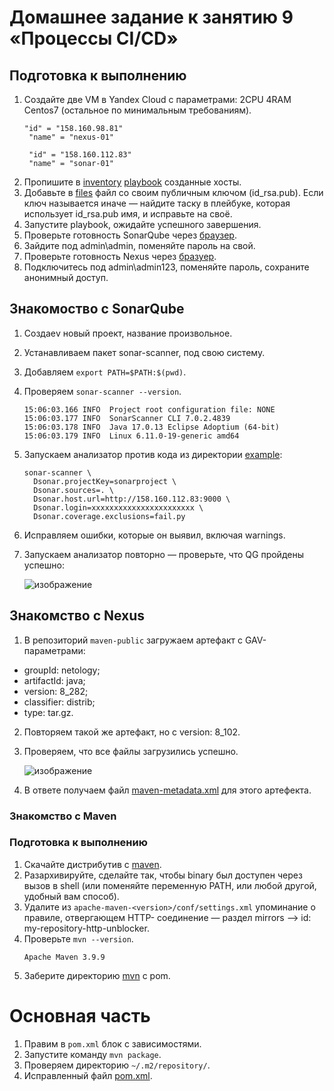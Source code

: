 # Домашнее задание к занятию 9 «Процессы CI/CD»

## Подготовка к выполнению

1. Создайте две VM в Yandex Cloud с параметрами: 2CPU 4RAM Centos7 (остальное по минимальным требованиям).
   ```
   "id" = "158.160.98.81"
    "name" = "nexus-01"

    "id" = "158.160.112.83"
    "name" = "sonar-01"
   ```
2. Пропишите в [inventory](./infrastructure/inventory/cicd/hosts.yml) [playbook](./infrastructure/site.yml) созданные хосты.
3. Добавьте в [files](./infrastructure/files/) файл со своим публичным ключом (id_rsa.pub). Если ключ называется иначе — найдите таску в плейбуке, которая использует id_rsa.pub имя, и исправьте на своё.
4. Запустите playbook, ожидайте успешного завершения.
5. Проверьте готовность SonarQube через [браузер](http://localhost:9000).
6. Зайдите под admin\admin, поменяйте пароль на свой.
7. Проверьте готовность Nexus через [бразуер](http://localhost:8081).
8. Подключитесь под admin\admin123, поменяйте пароль, сохраните анонимный доступ.


## Знакомоство с SonarQube

1. Создаеv новый проект, название произвольное.
2. Устанавливаем пакет sonar-scanner, под свою систему.
3. Добавляем ```export PATH=$PATH:$(pwd)```.
4. Проверяем `sonar-scanner --version`.
   ```
   15:06:03.166 INFO  Project root configuration file: NONE
   15:06:03.177 INFO  SonarScanner CLI 7.0.2.4839
   15:06:03.178 INFO  Java 17.0.13 Eclipse Adoptium (64-bit)
   15:06:03.179 INFO  Linux 6.11.0-19-generic amd64
   ```
5. Запускаем анализатор против кода из директории [example](./example):
   ```
   sonar-scanner \
     Dsonar.projectKey=sonarproject \
     Dsonar.sources=. \
     Dsonar.host.url=http://158.160.112.83:9000 \
     Dsonar.login=xxxxxxxxxxxxxxxxxxxxxxx \
     Dsonar.coverage.exclusions=fail.py
   ```
7. Исправляем ошибки, которые он выявил, включая warnings.
8. Запускаем анализатор повторно — проверьте, что QG пройдены успешно:

   ![изображение](https://github.com/user-attachments/assets/fd91d03f-9ecf-4f39-ac12-2915ac16ee0e)


## Знакомство с Nexus

1. В репозиторий `maven-public` загружаем артефакт с GAV-параметрами:

 *    groupId: netology;
 *    artifactId: java;
 *    version: 8_282;
 *    classifier: distrib;
 *    type: tar.gz.
   
2. Повторяем такой же артефакт, но с version: 8_102.
3. Проверяем, что все файлы загрузились успешно.

   ![изображение](https://github.com/user-attachments/assets/682237ac-ac7f-40d3-9b0e-13febb284b98)

4. В ответе получаем файл [maven-metadata.xml](maven-metadata.xml) для этого артефекта.


### Знакомство с Maven

### Подготовка к выполнению

1. Скачайте дистрибутив с [maven](https://maven.apache.org/download.cgi).
2. Разархивируйте, сделайте так, чтобы binary был доступен через вызов в shell (или поменяйте переменную PATH, или любой другой, удобный вам способ).
3. Удалите из `apache-maven-<version>/conf/settings.xml` упоминание о правиле, отвергающем HTTP- соединение — раздел mirrors —> id: my-repository-http-unblocker.
4. Проверьте `mvn --version`.
   ```
   Apache Maven 3.9.9 
   ```
5. Заберите директорию [mvn](./mvn) с pom.

# Основная часть

1. Правим в `pom.xml` блок с зависимостями.
2. Запустите команду `mvn package`.
3. Проверяем директорию `~/.m2/repository/`.
4. Исправленный файл [pom.xml](pom.xml).

